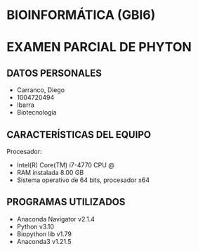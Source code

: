 # BIOINFORMÁTICA (GBI6)

# EXAMEN PARCIAL DE PHYTON
## DATOS PERSONALES
- Carranco, Diego
- 1004720494
- Ibarra
- Biotecnología

## CARACTERÍSTICAS DEL EQUIPO
 Procesador: 
- Intel(R) Core(TM) i7-4770 CPU @
- RAM instalada 8.00 GB
- Sistema operativo de 64 bits, procesador x64

## PROGRAMAS UTILIZADOS 
- Anaconda Navigator v2.1.4
- Python v3.10
- Biopython lib v1.79
- Anaconda3 v1.21.5
